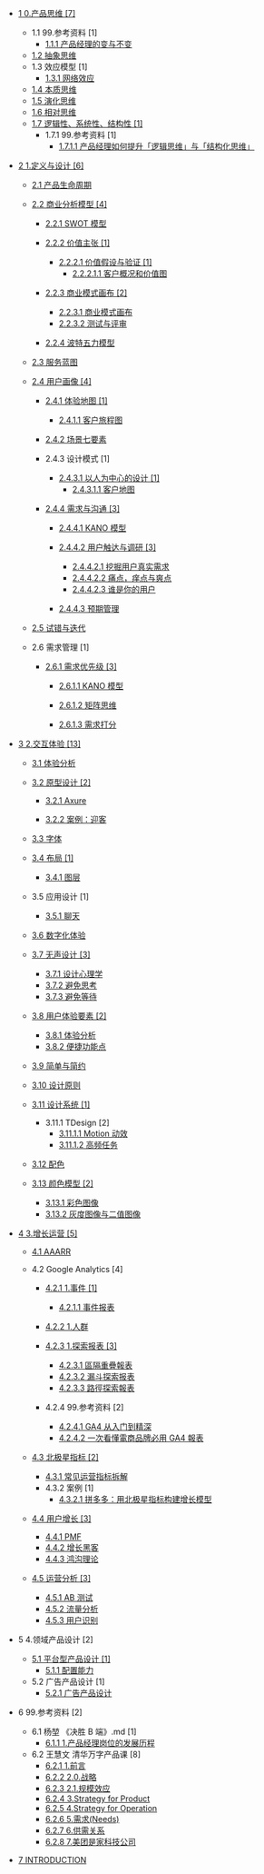   - [1 0.产品思维 [7]](/0.产品思维/README.md)
    - 1.1 99.参考资料 [1]
      - [1.1.1 产品经理的变与不变](/0.产品思维/99.参考资料/2023-产品经理的变与不变.md)
    - [1.2 抽象思维](/0.产品思维/抽象思维.md)
    - 1.3 效应模型 [1]
      - [1.3.1 网络效应](/0.产品思维/效应模型/网络效应.md)
    - [1.4 本质思维](/0.产品思维/本质思维.md)
    - [1.5 演化思维](/0.产品思维/演化思维.md)
    - [1.6 相对思维](/0.产品思维/相对思维.md)
    - [1.7 逻辑性、系统性、结构性 [1]](/0.产品思维/逻辑性、系统性、结构性/README.md)
      - 1.7.1 99.参考资料 [1]
        - [1.7.1.1 产品经理如何提升「逻辑思维」与「结构化思维」](/0.产品思维/逻辑性、系统性、结构性/99.参考资料/2023-产品经理如何提升「逻辑思维」与「结构化思维」.md)
  - [2 1.定义与设计 [6]](/1.定义与设计/README.md)
    - [2.1 产品生命周期](/1.定义与设计/产品生命周期/README.md)
      
    - [2.2 商业分析模型 [4]](/1.定义与设计/商业分析模型/README.md)
      - [2.2.1 SWOT 模型](/1.定义与设计/商业分析模型/SWOT%20模型/README.md)
        
      - [2.2.2 价值主张 [1]](/1.定义与设计/商业分析模型/价值主张/README.md)
        - [2.2.2.1 价值假设与验证 [1]](/1.定义与设计/商业分析模型/价值主张/价值假设与验证/README.md)
          - [2.2.2.1.1 客户概况和价值图](/1.定义与设计/商业分析模型/价值主张/价值假设与验证/客户概况和价值图.md)
      - [2.2.3 商业模式画布 [2]](/1.定义与设计/商业分析模型/商业模式画布/README.md)
        - [2.2.3.1 商业模式画布](/1.定义与设计/商业分析模型/商业模式画布/商业模式画布.md)
        - [2.2.3.2 测试与评审](/1.定义与设计/商业分析模型/商业模式画布/测试与评审.md)
      - [2.2.4 波特五力模型](/1.定义与设计/商业分析模型/波特五力模型/README.md)
        
    - [2.3 服务蓝图](/1.定义与设计/服务蓝图/README.md)
      
    - [2.4 用户画像 [4]](/1.定义与设计/用户画像/README.md)
      - [2.4.1 体验地图 [1]](/1.定义与设计/用户画像/体验地图/README.md)
        - [2.4.1.1 客户旅程图](/1.定义与设计/用户画像/体验地图/客户旅程图/README.md)
          
      - [2.4.2 场景七要素](/1.定义与设计/用户画像/场景七要素/README.md)
        
      - 2.4.3 设计模式 [1]
        - [2.4.3.1 以人为中心的设计 [1]](/1.定义与设计/用户画像/设计模式/以人为中心的设计/README.md)
          - [2.4.3.1.1 客户地图](/1.定义与设计/用户画像/设计模式/以人为中心的设计/客户地图.md)
      - [2.4.4 需求与沟通 [3]](/1.定义与设计/用户画像/需求与沟通/README.md)
        - [2.4.4.1 KANO 模型](/1.定义与设计/用户画像/需求与沟通/KANO%20模型/README.md)
          
        - [2.4.4.2 用户触达与调研 [3]](/1.定义与设计/用户画像/需求与沟通/用户触达与调研/README.md)
          - [2.4.4.2.1 挖掘用户真实需求](/1.定义与设计/用户画像/需求与沟通/用户触达与调研/挖掘用户真实需求.md)
          - [2.4.4.2.2 痛点，痒点与爽点](/1.定义与设计/用户画像/需求与沟通/用户触达与调研/痛点，痒点与爽点.md)
          - [2.4.4.2.3 谁是你的用户](/1.定义与设计/用户画像/需求与沟通/用户触达与调研/谁是你的用户.md)
        - [2.4.4.3 预期管理](/1.定义与设计/用户画像/需求与沟通/预期管理/README.md)
          
    - [2.5 试错与迭代](/1.定义与设计/试错与迭代/README.md)
      
    - 2.6 需求管理 [1]
      - [2.6.1 需求优先级 [3]](/1.定义与设计/需求管理/需求优先级/README.md)
        - [2.6.1.1 KANO 模型](/1.定义与设计/需求管理/需求优先级/KANO%20模型/README.md)
          
        - [2.6.1.2 矩阵思维](/1.定义与设计/需求管理/需求优先级/矩阵思维/README.md)
          
        - [2.6.1.3 需求打分](/1.定义与设计/需求管理/需求优先级/需求打分/README.md)
          
  - [3 2.交互体验 [13]](/2.交互体验/README.md)
    - [3.1 体验分析](/2.交互体验/体验分析/README.md)
      
    - [3.2 原型设计 [2]](/2.交互体验/原型设计/README.md)
      - [3.2.1 Axure](/2.交互体验/原型设计/Axure/README.md)
        
      - [3.2.2 案例：迎客](/2.交互体验/原型设计/案例：迎客.md)
    - [3.3 字体](/2.交互体验/字体/README.md)
      
    - [3.4 布局 [1]](/2.交互体验/布局/README.md)
      - [3.4.1 图层](/2.交互体验/布局/图层.md)
    - 3.5 应用设计 [1]
      - [3.5.1 聊天](/2.交互体验/应用设计/聊天/README.md)
        
    - [3.6 数字化体验](/2.交互体验/数字化体验/README.md)
      
    - [3.7 无声设计 [3]](/2.交互体验/无声设计/README.md)
      - [3.7.1 设计心理学](/2.交互体验/无声设计/设计心理学.md)
      - [3.7.2 避免思考](/2.交互体验/无声设计/避免思考.md)
      - [3.7.3 避免等待](/2.交互体验/无声设计/避免等待.md)
    - [3.8 用户体验要素 [2]](/2.交互体验/用户体验要素/README.md)
      - [3.8.1 体验分析](/2.交互体验/用户体验要素/体验分析.md)
      - [3.8.2 便捷功能点](/2.交互体验/用户体验要素/便捷功能点.md)
    - [3.9 简单与简约](/2.交互体验/简单与简约/README.md)
      
    - [3.10 设计原则](/2.交互体验/设计原则/README.md)
      
    - [3.11 设计系统 [1]](/2.交互体验/设计系统/README.md)
      - 3.11.1 TDesign [2]
        - [3.11.1.1 Motion 动效](/2.交互体验/设计系统/TDesign/Motion%20动效.md)
        - [3.11.1.2 高频任务](/2.交互体验/设计系统/TDesign/高频任务.md)
    - [3.12 配色](/2.交互体验/配色/README.md)
      
    - [3.13 颜色模型 [2]](/2.交互体验/颜色模型/README.md)
      - [3.13.1 彩色图像](/2.交互体验/颜色模型/彩色图像.md)
      - [3.13.2 灰度图像与二值图像](/2.交互体验/颜色模型/灰度图像与二值图像.md)
  - [4 3.增长运营 [5]](/3.增长运营/README.md)
    - [4.1 AAARR](/3.增长运营/AAARR/README.md)
      
    - 4.2 Google Analytics [4]
      - [4.2.1 1.事件 [1]](/3.增长运营/Google%20Analytics/1.事件/README.md)
        - [4.2.1.1 事件报表](/3.增长运营/Google%20Analytics/1.事件/事件报表.md)
      - [4.2.2 1.人群](/3.增长运营/Google%20Analytics/1.人群/README.md)
        
      - [4.2.3 1.探索报表 [3]](/3.增长运营/Google%20Analytics/1.探索报表/README.md)
        - [4.2.3.1 區隔重疊報表](/3.增长运营/Google%20Analytics/1.探索报表/區隔重疊報表.md)
        - [4.2.3.2 漏斗探索报表](/3.增长运营/Google%20Analytics/1.探索报表/漏斗探索报表.md)
        - [4.2.3.3 路徑探索報表](/3.增长运营/Google%20Analytics/1.探索报表/路徑探索報表.md)
      - 4.2.4 99.参考资料 [2]
        - [4.2.4.1 GA4 从入门到精深](/3.增长运营/Google%20Analytics/99.参考资料/GA4%20从入门到精深.md)
        - [4.2.4.2 一次看懂電商品牌必用 GA4 報表](/3.增长运营/Google%20Analytics/99.参考资料/一次看懂電商品牌必用%20GA4%20報表.md)
    - [4.3 北极星指标 [2]](/3.增长运营/北极星指标/README.md)
      - [4.3.1 常见运营指标拆解](/3.增长运营/北极星指标/常见运营指标拆解.md)
      - 4.3.2 案例 [1]
        - [4.3.2.1 拼多多：用北极星指标构建增长模型](/3.增长运营/北极星指标/案例/2022-拼多多：用北极星指标构建增长模型.md)
    - [4.4 用户增长 [3]](/3.增长运营/用户增长/README.md)
      - [4.4.1 PMF](/3.增长运营/用户增长/PMF.md)
      - [4.4.2 增长黑客](/3.增长运营/用户增长/增长黑客.md)
      - [4.4.3 鸿沟理论](/3.增长运营/用户增长/鸿沟理论.md)
    - [4.5 运营分析 [3]](/3.增长运营/运营分析/README.md)
      - [4.5.1 AB 测试](/3.增长运营/运营分析/AB%20测试.md)
      - [4.5.2 流量分析](/3.增长运营/运营分析/流量分析.md)
      - [4.5.3 用户识别](/3.增长运营/运营分析/用户识别.md)
  - 5 4.领域产品设计 [2]
    - [5.1 平台型产品设计 [1]](/4.领域产品设计/平台型产品设计/README.md)
      - [5.1.1 配置能力](/4.领域产品设计/平台型产品设计/配置能力.md)
    - 5.2 广告产品设计 [1]
      - [5.2.1 广告产品设计](/4.领域产品设计/广告产品设计/广告产品设计.md)
  - 6 99.参考资料 [2]
    - 6.1 杨堃 《决胜 B 端》.md [1]
      - [6.1.1 1.产品经理岗位的发展历程](/99.参考资料/2019-杨堃-《决胜%20B%20端》.md/1.产品经理岗位的发展历程.md)
    - 6.2 王慧文 清华万字产品课 [8]
      - [6.2.1 1.前言](/99.参考资料/2022-王慧文-清华万字产品课/1.前言.md)
      - [6.2.2 2.0.战略](/99.参考资料/2022-王慧文-清华万字产品课/2.0.战略.md)
      - [6.2.3 2.1.规模效应](/99.参考资料/2022-王慧文-清华万字产品课/2.1.规模效应.md)
      - [6.2.4 3.Strategy for Product](/99.参考资料/2022-王慧文-清华万字产品课/3.Strategy%20for%20Product.md)
      - [6.2.5 4.Strategy for Operation](/99.参考资料/2022-王慧文-清华万字产品课/4.Strategy%20for%20Operation.md)
      - [6.2.6 5.需求(Needs)](/99.参考资料/2022-王慧文-清华万字产品课/5.需求(Needs).md)
      - [6.2.7 6.供需关系](/99.参考资料/2022-王慧文-清华万字产品课/6.供需关系.md)
      - [6.2.8 7.美团是家科技公司](/99.参考资料/2022-王慧文-清华万字产品课/7.美团是家科技公司.md)
  - [7 INTRODUCTION](/INTRODUCTION.md)